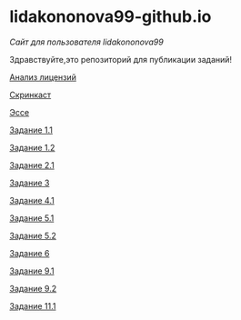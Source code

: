 # lidakononova99-github.io
_Сайт для пользователя lidakononova99_

Здравствуйте,это репозиторий для публикации заданий!

[Анализ лицензий](https://github.com/lidakononova99/lidakononova99-githab.io/blob/master/%D0%90%D0%BD%D0%B0%D0%BB%D0%B8%D0%B7%20%D0%BB%D0%B8%D1%86%D0%B5%D0%BD%D0%B7%D0%B8%D0%B9.md)

[Скринкаст](https://www.youtube.com/watch?v=k8k1m_y32Mc)

[Эссе](https://github.com/lidakononova99/lidakononova99-githab.io/blob/master/%D1%8D%D1%81%D1%81%D0%B5.md)

[Задание 1.1](https://github.com/lidakononova99/lidakononova99-githab.io/blob/master/12.md)

[Задание 1.2](https://github.com/lidakononova99/lidakononova99-githab.io/blob/master/%D0%B7%D0%B2%D0%B4%D0%B2%D0%BD%D0%B8%D0%B5%201.2.md)

[Задание 2.1](21.md)

[Задание 3](https://github.com/lidakononova99/lidakononova99-githab.io/blob/master/3.md)

[Задание 4.1](https://github.com/lidakononova99/lidakononova99-githab.io/blob/master/41.md)

[Задание 5.1](https://github.com/lidakononova99/lidakononova99-githab.io/blob/master/5.1.md)

[Задание 5.2](https://github.com/lidakononova99/lidakononova99-githab.io/blob/master/52.md)

[Задание 6](https://github.com/lidakononova99/lidakononova99-githab.io/blob/master/6.md)

[Задание 9.1](https://github.com/lidakononova99/lidakononova99-githab.io/blob/master/91.md)

[Задание 9.2](https://github.com/lidakononova99/lidakononova99-githab.io/blob/master/92.md)

[Задание 11.1](https://github.com/lidakononova99/lidakononova99-githab.io/blob/master/111.md)
